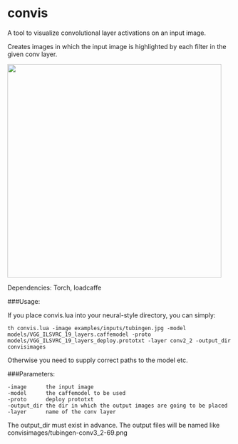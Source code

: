 # convis
A tool to visualize convolutional layer activations on an input image.  

Creates images in which the input image is highlighted by each filter in the given conv layer.

<img src="https://raw.githubusercontent.com/htoyryla/convis/master/tubingen-conv3_2-17.png" width="480">

Dependencies: Torch, loadcaffe

###Usage:

If you place convis.lua into your neural-style directory, you can simply:

 ```th convis.lua -image examples/inputs/tubingen.jpg -model models/VGG_ILSVRC_19_layers.caffemodel -proto models/VGG_ILSVRC_19_layers_deploy.prototxt -layer conv2_2 -output_dir convisimages```
 
Otherwise you need to supply correct paths to the model etc.
 
###Parameters:
``` 
-image      the input image
-model      the caffemodel to be used
-proto      deploy prototxt
-output_dir the dir in which the output images are going to be placed
-layer      name of the conv layer
```
The output_dir must exist in advance. The output files will be named like convisimages/tubingen-conv3_2-69.png




